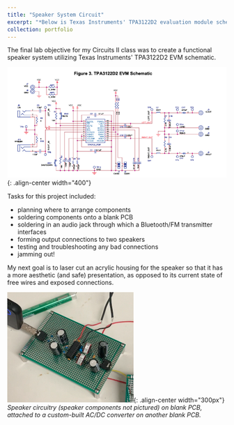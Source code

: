 ```yaml
---
title: "Speaker System Circuit"
excerpt: "*Below is Texas Instruments' TPA3122D2 evaluation module schematic, which I brought to life in a speaker circuit.*<br/><img src='/images/tsspeaker.png' width='500'>"
collection: portfolio
---
```


The final lab objective for my Circuits II class was to create a functional speaker system utilizing Texas Instruments' TPA3122D2 EVM schematic.

![POV](/images/tsspeaker.png){: .align-center width="400"}

Tasks for this project included:

* planning where to arrange components
* soldering components onto a blank PCB
* soldering in an audio jack through which a Bluetooth/FM transmitter interfaces
* forming output connections to two speakers
* testing and troubleshooting any bad connections
* jamming out!

My next goal is to laser cut an acrylic housing for the speaker so that it has a more aesthetic (and safe) presentation, as opposed to its current state of free wires and exposed connections.

![POV](/images/speaker.png){: .align-center width="300px"}
*Speaker circuitry (speaker components not pictured) on blank PCB, attached to a custom-built AC/DC converter on another blank PCB.*

